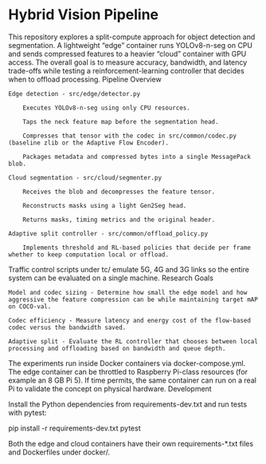 ﻿# Hybrid Vision Pipeline

This repository explores a split-compute approach for object detection and segmentation. A lightweight “edge” container runs YOLOv8-n-seg on CPU and sends compressed features to a heavier “cloud” container with GPU access. The overall goal is to measure accuracy, bandwidth, and latency trade-offs while testing a reinforcement-learning controller that decides when to offload processing.
Pipeline Overview

    Edge detection - src/edge/detector.py

        Executes YOLOv8-n-seg using only CPU resources.

        Taps the neck feature map before the segmentation head.

        Compresses that tensor with the codec in src/common/codec.py (baseline zlib or the Adaptive Flow Encoder).

        Packages metadata and compressed bytes into a single MessagePack blob.

    Cloud segmentation - src/cloud/segmenter.py

        Receives the blob and decompresses the feature tensor.

        Reconstructs masks using a light Gen2Seg head.

        Returns masks, timing metrics and the original header.

    Adaptive split controller - src/common/offload_policy.py

        Implements threshold and RL-based policies that decide per frame whether to keep computation local or offload.

Traffic control scripts under tc/ emulate 5G, 4G and 3G links so the entire system can be evaluated on a single machine.
Research Goals

    Model and codec sizing - Determine how small the edge model and how aggressive the feature compression can be while maintaining target mAP on COCO-val.

    Codec efficiency - Measure latency and energy cost of the flow-based codec versus the bandwidth saved.

    Adaptive split - Evaluate the RL controller that chooses between local processing and offloading based on bandwidth and queue depth.

The experiments run inside Docker containers via docker-compose.yml. The edge container can be throttled to Raspberry Pi-class resources (for example an 8 GB Pi 5). If time permits, the same container can run on a real Pi to validate the concept on physical hardware.
Development

Install the Python dependencies from requirements-dev.txt and run tests with pytest:

pip install -r requirements-dev.txt
pytest

Both the edge and cloud containers have their own requirements-*.txt files and Dockerfiles under docker/.
